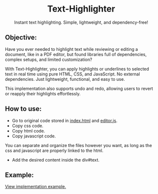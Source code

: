 <h1 style="text-align:center">Text-Highlighter</h1>
<p style="text-align:center">Instant text highlighting. Simple, lightweight, and dependency-free!</p>


## Objective:

Have you ever needed to highlight text while reviewing or editing a document, like in a PDF editor, but found libraries full of dependencies, complex setups, and limited customization?

With Text-Highlighter, you can apply highlights or underlines to selected text in real time using pure HTML, CSS, and JavaScript. No external dependencies. Just lightweight, functional, and easy to use.

This implementation also supports undo and redo, allowing users to revert or reapply their highlights effortlessly.

## How to use:

- Go to original code stored in [index.html](./index.html) and [editor.js](./editor.js).
- Copy css code.
- Copy html code.
- Copy javascript code.

You can separate and organize the files however you want, as long as the css and javascript are properly linked to the html.

- Add the desired content inside the div#text.


## Example:
[View implementation example.](https://georgejrdev.github.io/Text-Highlighter)